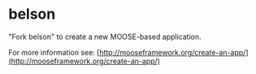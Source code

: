 belson
=====

"Fork belson" to create a new MOOSE-based application.

For more information see: [http://mooseframework.org/create-an-app/](http://mooseframework.org/create-an-app/)
